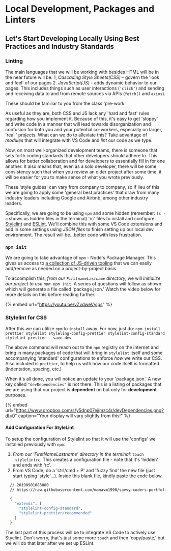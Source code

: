 # Local Development, Packages and Linters

## Let's Start Developing Locally Using Best Practices and Industry Standards

### Linting

The main languages that we will be working with besides HTML will be in the near future will be: 1, _Cascading Style Sheets\(CSS\)_ - govern the 'look and feel' of our pages 2. _JavaScript\(JS\)_ - adds dynamic behavior to our pages. This includes things such as user interactions \(`'click'`\) and sending and receiving data to and from remote sources via APIs \(`fetch()` and `axios`\).

These should be familiar to you from the class 'pre-work.'

As useful as they are, both CSS and JS lack any 'hard and fast' rules regarding how you implement it. Because of this, it's easy to get 'sloppy' and write code in a manner that will lead towards disorganization and confusion for both you and your potential co-workers, especially on larger, 'real ' projects. What can we do to alleviate this? Take advantage of _modules_ that will integrate with VS Code and _lint_ our code as we type.

Now, on most well-organized development teams, there is someone that sets forth coding standards that other developers should adhere to. This allows for better collaboration and for developers to essentially fill in for one another. It also means that, even as a solo developer, there will be some consistency such that when you review an older project after some time, it will be easier for you to make sense of what you wrote previously.

These 'style guides' can vary from company to company, so if lieu of this we are going to apply some 'general best practices' that draw from many industry leaders including Google and Airbnb, among other industry leaders.

Specifically, we are going to be using `npm` and some hidden \(remember: `ls -a` shows us hidden files in the terminal\) 'rc' files to install and configure [Stylelint](https://github.com/savvy-coders/course-materials/tree/68f586eff33845bfa58bd6ef965c0073690d04d2/docs/stylelint.io) and [ESLint](https://github.com/savvy-coders/course-materials/tree/68f586eff33845bfa58bd6ef965c0073690d04d2/docs/eslint.org). We'll combine this with some VS Code extensions and add in some settings using _JSON files_ to finish setting up our local dev environment. The result will be...better code with less frustration.

### `npm init`

We are going to take advantage of `npm` - Node's Package Manager. This gives us access to [a collection of JS-driven tooling](https://www.npmjs.com/) that we can easily add/remove as needed on a project-by-project basis.

To accomplish this, _from our `FirstnameLastname` directory,_ we will _initialize our project to use `npm`_. `npm init`. A series of questions will follow as shown which will generate a file called 'package.json.' Watch the video below for more details on this before reading further.

{% embed url="https://youtu.be/vZvdweVyIps" %}

### Stylelint for CSS

After this we can utilize `npm` to `install` away. For now, just do: `npm install prettier stylelint styleling-config-prettier stylelint-config-standard stylelint-prettier --save-dev`

The above command will reach out to the `npm` registry on the internet and bring in many packages of code that will bring in `stylelint` itself and some accompanying 'standard' configurations to enforce _how_ we write our CSS. Also included is `prettier`, to help us with how our code itself is formatted \(indentation, spacing, etc.\)

When it's all done, you will notice an update to your 'package.json.' A new key called `"devDependencies"` is not there. This is a listing of packages that we are using that our project is **dependent** on but only for **development** purposes. 

{% embed url="https://www.dropbox.com/s/y5dnp07ejjmzc4r/devDependencies.png?dl=0" caption="Your display will vary slightly from this!" %}

#### Add Configuration For StyleLint

To setup the configuration of Stylelint so that it will use the 'configs' we installed previously with `npm`:

  1. *From our 'FirstNameLastname' directory in the terminal:* `touch .stylelintrc`. This creates a configuration file - note that it's 'hidden' and ends with 'rc'.
  2. From VS Code, do a 'ctrl/cmd + P' and 'fuzzy find' the new file (just start typing 'style'...). Inside this blank file, kindly paste the code below.

```bash
  // 20190901083000
  // https://raw.githubusercontent.com/manavm1990/savvy-coders-portfolio/master/.stylelintrc

  {
    "extends": [
      "stylelint-config-standard",
      "stylelint-prettier/recommended"
    ]
  }
  ```

The last part of this process will be to integrate VS Code to actively use Styelint. Don't worry, that's just some more `touch` and then 'copy/paste,' but we will do that later after we set up ESLint.

###
